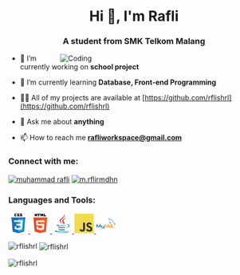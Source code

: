 <h1 align="center">Hi 👋, I'm Rafli</h1>
<h3 align="center">A student from SMK Telkom Malang</h3>
<img align="right" alt="Coding" width="400" src="https://sagaratechnology.com/blog/wp-content/uploads/2020/09/1_LEH5tUEQReWe8Iu-UEV3Pg.gif">


- 🔭 I’m currently working on **school project**

- 🌱 I’m currently learning **Database, Front-end Programming**

- 👨‍💻 All of my projects are available at [https://github.com/rflishrl](https://github.com/rflishrl)

- 💬 Ask me about **anything**

- 📫 How to reach me **rafliworkspace@gmail.com**

<h3 align="left">Connect with me:</h3>
<p align="left">
<a href="https://linkedin.com/in/muhammad rafli" target="blank"><img align="center" src="https://raw.githubusercontent.com/rahuldkjain/github-profile-readme-generator/master/src/images/icons/Social/linked-in-alt.svg" alt="muhammad rafli" height="30" width="40" /></a>
<a href="https://instagram.com/m.rflirmdhn" target="blank"><img align="center" src="https://raw.githubusercontent.com/rahuldkjain/github-profile-readme-generator/master/src/images/icons/Social/instagram.svg" alt="m.rflirmdhn" height="30" width="40" /></a>
</p>

<h3 align="left">Languages and Tools:</h3>
<p align="left"> <a href="https://www.w3schools.com/css/" target="_blank" rel="noreferrer"> <img src="https://raw.githubusercontent.com/devicons/devicon/master/icons/css3/css3-original-wordmark.svg" alt="css3" width="40" height="40"/> </a> <a href="https://www.w3.org/html/" target="_blank" rel="noreferrer"> <img src="https://raw.githubusercontent.com/devicons/devicon/master/icons/html5/html5-original-wordmark.svg" alt="html5" width="40" height="40"/> </a> <a href="https://www.java.com" target="_blank" rel="noreferrer"> <img src="https://raw.githubusercontent.com/devicons/devicon/master/icons/java/java-original.svg" alt="java" width="40" height="40"/> </a> <a href="https://developer.mozilla.org/en-US/docs/Web/JavaScript" target="_blank" rel="noreferrer"> <img src="https://raw.githubusercontent.com/devicons/devicon/master/icons/javascript/javascript-original.svg" alt="javascript" width="40" height="40"/> </a> <a href="https://www.mysql.com/" target="_blank" rel="noreferrer"> <img src="https://raw.githubusercontent.com/devicons/devicon/master/icons/mysql/mysql-original-wordmark.svg" alt="mysql" width="40" height="40"/> </a> </p>

<p><img align="left" src="https://github-readme-stats.vercel.app/api/top-langs?username=rflishrl&show_icons=true&locale=en&layout=compact" alt="rflishrl" /></p>

<p>&nbsp;<img align="center" src="https://github-readme-stats.vercel.app/api?username=rflishrl&show_icons=true&locale=en" alt="rflishrl" /></p>

<p><img align="center" src="https://github-readme-streak-stats.herokuapp.com/?user=rflishrl&" alt="rflishrl" /></p>
